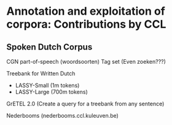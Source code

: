 # Annotation and exploitation of corpora: Contributions by CCL

## Spoken Dutch Corpus

CGN part-of-speech (woordsoorten) Tag set (Even zoeken???)

Treebank for Written Dutch

* LASSY-Small (1m tokens)
* LASSY-Large (700m tokens)

GrETEL 2.0 (Create a query for a treebank from any sentence)

Nederbooms (nederbooms.ccl.kuleuven.be)